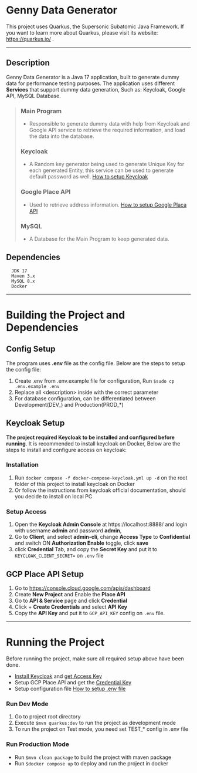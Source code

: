 # Genny Data Generator

This project uses Quarkus, the Supersonic Subatomic Java Framework.
If you want to learn more about Quarkus, please visit its website: https://quarkus.io/ .

---

## Description
Genny Data Generator is a Java 17 application, built to generate dummy data for performance testing purposes.
The application uses different **Services** that support dummy data generation, Such as: Keycloak, Google API, MySQL Database.

> ### Main Program
> - Responsible to generate dummy data with help from Keycloak and Google API service to retrieve the required information, 
> and load the data into the database.
> 
> ### Keycloak
> - A Random key generator being used to generate Unique Key for each generated Entity, this service can be used to generate
> default password as well. [How to setup Keycloak](#keycloak-setup)
> 
> ### Google Place API
> - Used to retrieve address information. [How to setup Google Placa API](#gcp-place-api-setup)
> 
> ### MySQL
> - A Database for the Main Program to keep generated data.

## Dependencies

```
  JDK 17
  Maven 3.x
  MySQL 8.x
  Docker
```

---

# Building the Project and Dependencies

## Config Setup
The program uses **.env** file as the config file. Below are the steps to setup the config file:
1. Create .env from .env.example file for configuration,
Run ``$sudo cp .env.example .env``
1. Replace all \<description\> inside with the correct parameter
1. For database configuration, can be differentiated between Development(DEV_) and Production(PROD_*)


## Keycloak Setup
**The project required Keycloak to be installed and configured before running**. It is recommended to install keycloak on Docker, 
Below are the steps to install and configure access on keycloak:

### Installation
1. Run ```docker compose -f docker-compose-keycloak.yml up -d``` on the root folder of this project to install keycloak on Docker
1. Or follow the instructions from keycloak official documentation, should you decide to install on local PC

### Setup Access
1. Open the **Keycloak Admin Console** at https://localhost:8888/ and login with username **admin** and password **admin**,
1. Go to **Client**, and select **admin-cli**, change **Access Type** to **Confidential** and switch ON **Authorization Enable** toggle, click
  **save**
1. click **Credential** Tab, and copy the **Secret Key** and put it to ```KEYCLOAK_CLIENT_SECRET=``` on ```.env```
  file


## GCP Place API Setup
1. Go to https://console.cloud.google.com/apis/dashboard
1. Create **New Project** and Enable the **Place API** 
1. Go to **API & Service** page and click **Credential** 
1. Click + **Create Credentials** and select **API Key**
1. Copy the **API Key** and put it to ```GCP_API_KEY``` config on ```.env``` file.

---

# Running the Project
Before running the project, make sure all required setup above have been done.
- [Install Keycloak](#keycloak-setup) and [get Access Key](#setup-access)
- Setup GCP Place API and get the [Credential Key](#gcp-place-api-setup)
- Setup configuration file [How to setup .env file](#config-setup)

### Run Dev Mode
1. Go to project root directory
2. Execute ``$mvn quarkus:dev`` to run the project as development mode
4. To run the project on Test mode, you need set TEST_* config in .env file

### Run Production Mode
- Run ``$mvn clean package`` to build the project with maven package
- Run ``$docker compose up`` to deploy and run the project in docker